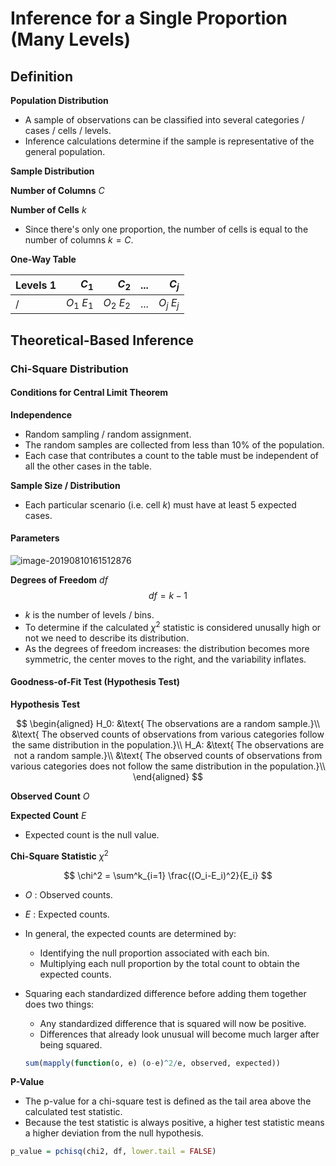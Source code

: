 # Inference for a Single Proportion (Many Levels)

## Definition

**Population Distribution** 

- A sample of observations can be classified into several categories / cases / cells / levels.
- Inference calculations determine if the sample is representative of the general population.

**Sample Distribution**

**Number of Columns** $C$

**Number of Cells** $k$

- Since there's only one proportion, the number of cells is equal to the number of columns $k = C$.

**One-Way Table**

|Levels 1           | $C_1$| $C_2$| ...| $C_j$|
|:------------------|-----:|-----:|---:|-----:|
|/ | $O_1$ $E_1$| $O_2$ $E_2$| ...| $O_j$ $E_j$|

## Theoretical-Based Inference

### Chi-Square Distribution

#### Conditions for Central Limit Theorem

**Independence**

- Random sampling / random assignment.
- The random samples are collected from less than 10% of the population.
- Each case that contributes a count to the table must be independent of all the other cases in the table.

**Sample Size / Distribution**

- Each particular scenario (i.e. cell $k$) must have at least 5 expected cases.

#### Parameters

![image-20190810161512876](/Users/cecilia/Dropbox/dropbox/repos/github/coursera-statistics-r/notes/images/image-20190810161512876.png)

**Degrees of Freedom** $df$
$$
df = k - 1
$$

- $k$ is the number of levels / bins.
- To determine if the calculated $\chi^2$ statistic is considered unusally high or not we need to describe its distribution.
- As the degrees of freedom increases: the distribution becomes more symmetric, the center moves to the right, and the variability inflates.

#### Goodness-of-Fit Test (Hypothesis Test)

**Hypothesis Test**

$$
\begin{aligned}
H_0: &\text{ The observations are a random sample.}\\ 
&\text{ The observed counts of observations from various categories follow the same distribution in the population.}\\
H_A: &\text{ The observations are not a random sample.}\\ 
&\text{ The observed counts of observations from various categories does not follow the same distribution in the population.}\\
\end{aligned}
$$

**Observed Count** $O$

**Expected Count** $E$

- Expected count is the null value.

**Chi-Square Statistic** $\chi^2$

$$
\chi^2 = \sum^k_{i=1} \frac{(O_i-E_i)^2}{E_i}
$$

- $O$ : Observed counts.

- $E$ : Expected counts.

- In general, the expected counts are determined by:

  - Identifying the null proportion associated with each bin.
  - Multiplying each null proportion by the total count to obtain the expected counts.

- Squaring each standardized difference before adding them together does two things:

  - Any standardized difference that is squared will now be positive.
  - Differences that already look unusual will become much larger after being squared.

  ```r
  sum(mapply(function(o, e) (o-e)^2/e, observed, expected))
  ```

  

**P-Value**

- The p-value for a chi-square test is defined as the tail area above the calculated test statistic.
- Because the test statistic is always positive, a higher test statistic means a higher deviation from the null hypothesis.

```r
p_value = pchisq(chi2, df, lower.tail = FALSE)
```